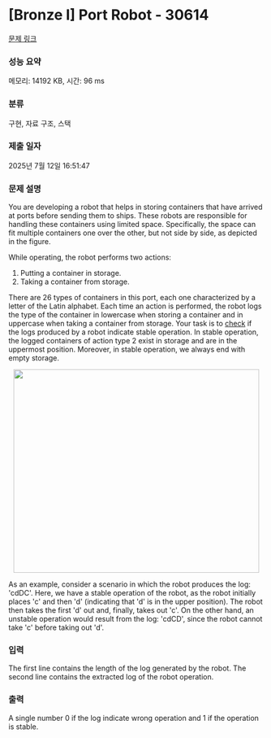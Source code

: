 # [Bronze I] Port Robot - 30614 

[문제 링크](https://www.acmicpc.net/problem/30614) 

### 성능 요약

메모리: 14192 KB, 시간: 96 ms

### 분류

구현, 자료 구조, 스택

### 제출 일자

2025년 7월 12일 16:51:47

### 문제 설명

<p>You are developing a robot that helps in storing containers that have arrived at ports before sending them to ships. These robots are responsible for handling these containers using limited space. Specifically, the space can fit multiple containers one over the other, but not side by side, as depicted in the figure.</p>

<p>While operating, the robot performs two actions:</p>

<ol>
	<li>Putting a container in storage.</li>
	<li>Taking a container from storage.</li>
</ol>

<p>There are 26 types of containers in this port, each one characterized by a letter of the Latin alphabet. Each time an action is performed, the robot logs the type of the container in lowercase when storing a container and in uppercase when taking a container from storage. Your task is to <u>check</u> if the logs produced by a robot indicate stable operation. In stable operation, the logged containers of action type 2 exist in storage and are in the uppermost position. Moreover, in stable operation, we always end with empty storage.</p>

<p style="text-align: center;"><img alt="" src="https://upload.acmicpc.net/0c20ad0e-7ec0-47d4-b76f-1f8732535c06/-/preview/" style="width: 484px; height: 400px;"></p>

<p>As an example, consider a scenario in which the robot produces the log: 'cdDC'. Here, we have a stable operation of the robot, as the robot initially places 'c' and then 'd' (indicating that 'd' is in the upper position). The robot then takes the first 'd' out and, finally, takes out 'c'. On the other hand, an unstable operation would result from the log: 'cdCD', since the robot cannot take 'c' before taking out 'd'.</p>

### 입력 

 <p>The first line contains the length of the log generated by the robot. The second line contains the extracted log of the robot operation.</p>

### 출력 

 <p>A single number 0 if the log indicate wrong operation and 1 if the operation is stable.</p>

